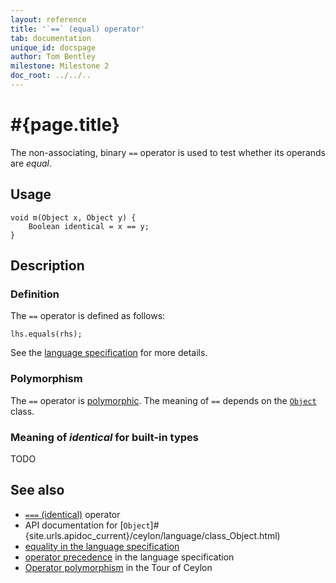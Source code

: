```yaml
---
layout: reference
title: '`==` (equal) operator'
tab: documentation
unique_id: docspage
author: Tom Bentley
milestone: Milestone 2
doc_root: ../../..
---
```


# #{page.title}

The non-associating, binary `==` operator is used to test whether its operands 
are *equal*.

## Usage 

    void m(Object x, Object y) {
        Boolean identical = x == y;
    }

## Description

### Definition

The `==` operator is defined as follows:

<!-- check:none -->
    lhs.equals(rhs);

See the [language specification](#{page.doc_root}/#{site.urls.spec_relative}#equalitycomparison) for more details.

### Polymorphism

The `==` operator is [polymorphic](#{page.doc_root}/reference/operator/operator-polymorphism). 
The meaning of `==` depends on the 
[`Object`](#{site.urls.apidoc_current}/ceylon/language/class_Object.html) class.

### Meaning of *identical* for built-in types

TODO

## See also

* [`===` (identical)](../identical) operator
* API documentation for [`Object`]#{site.urls.apidoc_current}/ceylon/language/class_Object.html)
* [equality in the language specification](#{page.doc_root}/#{site.urls.spec_relative}#equalitycomparison)
* [operator precedence](#{page.doc_root}/#{site.urls.spec_relative}#operatorprecedence) in the 
  language specification
* [Operator polymorphism](#{page.doc_root}/tour/language-module/#operator_polymorphism) 
  in the Tour of Ceylon


